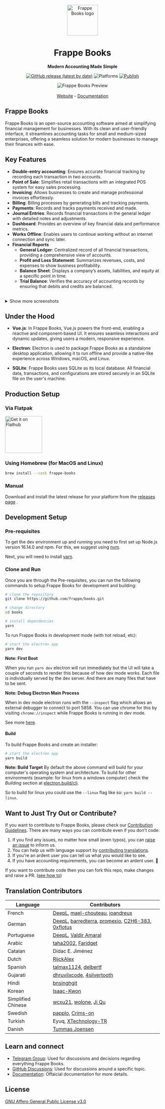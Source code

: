 <div align="center" markdown="1">
<br/>

<img src="https://frappe.io/files/books.png" alt="Frappe Books logo" width="100"/>

<br/>

<h1>Frappe Books</h1>

**Modern Accounting Made Simple**

[![GitHub release (latest by date)](https://img.shields.io/github/v/release/frappe/books)](https://github.com/frappe/books/releases)
![Platforms](https://img.shields.io/badge/platform-mac%2C%20windows%2C%20linux-yellowgreen)
[![Publish](https://github.com/frappe/books/actions/workflows/publish.yml/badge.svg)](https://github.com/frappe/books/actions/workflows/publish.yml)

</div>

<div align="center">
<img src="https://user-images.githubusercontent.com/29507195/207267857-4ae48890-3fb2-4046-80cf-3256b46c72a0.png" alt="Frappe Books Preview"/>
</div>
<br />
<div align="center">
	<a href="https://frappe.io/books">Website</a>
	-
	<a href="https://docs.frappe.io/books">Documentation</a>
</div>

## Frappe Books

Frappe Books is an open-source accounting software aimed at simplifying financial management for businesses. With its clean and user-friendly interface, it streamlines accounting tasks for small and medium-sized enterprises, offering a seamless solution for modern businesses to manage their finances with ease.

## Key Features

- **Double-entry accounting**: Ensures accurate financial tracking by recording each transaction in two accounts.
- **Point of Sale**: Simplifies retail transactions with an integrated POS system for easy sales processing.
- **Invoicing**: Allows businesses to create and manage professional invoices effortlessly.
- **Billing**: Billing processes by generating bills and tracking payments.
- **Payments**: Records and tracks payments received and made.
- **Journal Entries**: Records financial transactions in the general ledger with detailed notes and adjustments.
- **Dashboard**: Provides an overview of key financial data and performance metrics.
- **Works Offline**: Enables users to continue working without an internet connection and sync later.
- **Financial Reports**
  - **General Ledger**: Centralized record of all financial transactions, providing a comprehensive view of accounts.
  - **Profit and Loss Statement**: Summarizes revenues, costs, and expenses to show business profitability.
  - **Balance Sheet**: Displays a company’s assets, liabilities, and equity at a specific point in time.
  - **Trial Balance**: Verifies the accuracy of accounting records by ensuring that debits and credits are balanced.

<br/>


<details>
    <summary>Show more screenshots</summary>
    <img width="1402" alt="Pos" src="https://github.com/user-attachments/assets/48bc35a8-681e-4fbc-8e58-82e534de9df7">
    <img width="1402" alt="General Ledger" src="https://github.com/user-attachments/assets/dccd94fc-b2ff-4b58-89bb-c57744d3c738">
    <img width="1402" alt="Profit and Loss" src="https://github.com/user-attachments/assets/6d9213d4-467b-4f19-b86c-2a0dcc29c84c">
</details>

## Under the Hood

- **Vue.js**: In Frappe Books, Vue.js powers the front-end, enabling a reactive and component-based UI. It ensures seamless interactions and dynamic updates, giving users a modern, responsive experience.

- **Electron**: Electron is used to package Frappe Books as a standalone desktop application, allowing it to run offline and provide a native-like experience across Windows, macOS, and Linux.

- **SQLite**: Frappe Books uses SQLite as its local database. All financial data, transactions, and configurations are stored securely in an SQLite file on the user's machine.

## Production Setup

### Via Flatpak

<a href='https://flathub.org/apps/io.frappe.books'>
    <img width='120' alt='Get it on Flathub' src='https://flathub.org/api/badge?locale=en'/>
</a>

### Using Homebrew (for MacOS and Linux)

```zsh
brew install --cask frappe-books
```

### Manual

Download and install the latest release for your platform from the [releases
page](https://github.com/frappe/books/releases) .

## Development Setup

### Pre-requisites

To get the dev environment up and running you need to first set up Node.js version
16.14.0 and npm. For this, we suggest using
[nvm](https://github.com/nvm-sh/nvm#installing-and-updating).

Next, you will need to install [yarn](https://classic.yarnpkg.com/lang/en/docs/install/#mac-stable).

### Clone and Run

Once you are through the Pre-requisites, you can run the following commands to
setup Frappe Books for development and building:

```bash
# clone the repository
git clone https://github.com/frappe/books.git

# change directory
cd books

# install dependencies
yarn
```

To run Frappe Books in development mode (with hot reload, etc):

```bash
# start the electron app
yarn dev
```

**Note: First Boot**

When you run `yarn dev` electron will run immediately but the UI will take a
couple of seconds to render this because of how dev mode works. Each file is
individually served by the dev server. And there are many files that have to be
sent.

**Note: Debug Electron Main Process**

When in dev mode electron runs with the `--inspect` flag which allows an
external debugger to connect to port 5858. You can use chrome for this by
visiting `chrome://inspect` while Frappe Books is running in dev mode.

See more [here](https://www.electronjs.org/docs/latest/tutorial/debugging-main-process#external-debuggers).

#### Build

To build Frappe Books and create an installer:

```bash
# start the electron app
yarn build
```

**Note: Build Target**
By default the above command will build for your computer's operating system and
architecture. To build for other environments (example: for linux from a windows
computer) check the _Building_ section at
[electron.build/cli](https://www.electron.build/cli).

So to build for linux you could use the `--linux` flag like so: `yarn build --linux`.

## Want to Just Try Out or Contribute?

If you want to contribute to Frappe Books, please check our [Contribution Guidelines](https://github.com/frappe/books/blob/master/.github/CONTRIBUTING.md). There are many ways you can contribute even if you don't code:

1. If you find any issues, no matter how small (even typos), you can [raise an issue](https://github.com/frappe/books/issues/new) to inform us.
2. You can help us with language support by [contributing translations](https://github.com/frappe/books/wiki/Contributing-Translations).
3. If you're an ardent user you can tell us what you would like to see.
4. If you have accounting requirements, you can become an ardent user. 🙂

If you want to contribute code then you can fork this repo, make changes and raise a PR. ([see how to](https://docs.github.com/en/pull-requests/collaborating-with-pull-requests/proposing-changes-to-your-work-with-pull-requests/creating-a-pull-request-from-a-fork))

## Translation Contributors

| Language           | Contributors                                                                                                                                                                                              |
| ------------------ | --------------------------------------------------------------------------------------------------------------------------------------------------------------------------------------------------------- |
| French             | [DeepL](https://www.deepl.com/), [mael-chouteau](https://github.com/mael-chouteau), [joandreux](https://github.com/joandreux)                                                                             |
| German             | [DeepL](https://www.deepl.com/), [barredterra](https://github.com/barredterra), [promexio](https://github.com/promexio), [C2H6-383](https://github.com/C2H6-383), [0xflotus](https://github.com/0xflotus) |
| Portuguese         | [DeepL](https://www.deepl.com/), [Valdir Amaral](https://github.com/valdir-amaral)                                                                                                                        |
| Arabic             | [taha2002](https://github.com/taha2002), [Faridget](https://github.com/faridget)                                                                                                                          |
| Catalan            | Dídac E. Jiménez                                                                                                                                                                                          |
| Dutch              | [RijckAlex](https://github.com/RijckAlex)                                                                                                                                                                 |
| Spanish            | [talmax1124](https://github.com/talmax1124), [delbertf](https://github.com/delbertf)                                                                                                                      |
| Gujarati           | [dhruvilxcode](https://github.com/dhruvilxcode), [4silvertooth](https://github.com/4silvertooth)                                                                                                          |
| Hindi              | [bnsinghgit](https://github.com/bnsinghgit)                                                                                                                                                               |
| Korean             | [Isaac-Kwon](https://github.com/Isaac-Kwon)                                                                                                                                                               |
| Simplified Chinese | [wcxu21](https://github.com/wcxu21), [wolone](https://github.com/wolone), [Ji Qu](https://github.com/winkidney)                                                                                           |
| Swedish            | [papplo](https://github.com/papplo), [Crims-on](https://github.com/Crims-on)                                                                                                                              |
| Turkish            | Eyuq, [XTechnology-TR](https://github.com/XTechnology-TR)                                                                                                                                                 |
| Danish             | [Tummas Joensen](https://github.com/slang123)                                                                                                                                                             |

## Learn and connect

- [Telegram Group](https://t.me/frappebooks): Used for discussions and decisions regarding everything Frappe Books.
- [GitHub Discussions](https://github.com/frappe/books/discussions): Used for discussions around a specific topic.
- [Documentation](https://docs.frappe.io/books): Offaicial documentation for more details.

## License

[GNU Affero General Public License v3.0](LICENSE)
